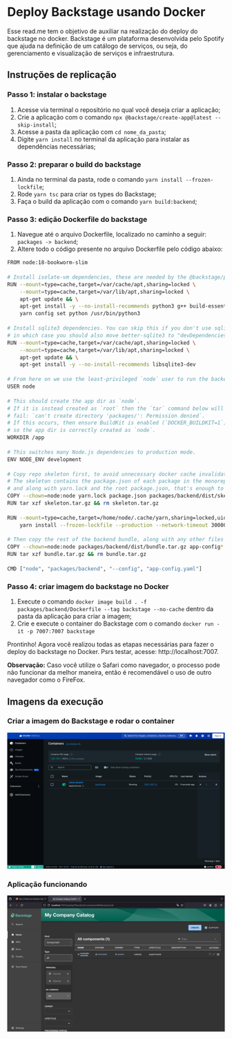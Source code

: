 # Deploy Backstage usando Docker

Esse read.me tem o objetivo de auxiliar na realização do deploy do backstage no docker. Backstage é um plataforma desenvolvida pelo Spotify que ajuda na definição de um catálogo de serviços, ou seja, do gerenciamento e visualização de serviços e infraestrutura.

## Instruções de replicação

### Passo 1: instalar o backstage

1. Acesse via terminal o repositório no qual você deseja criar a aplicação;
2. Crie a aplicação com o comando `npx @backstage/create-app@latest --skip-install`;
3. Acesse a pasta da aplicação com `cd nome_da_pasta`;
4. Digite `yarn install` no terminal da aplicação para instalar as dependências necessárias;

### Passo 2: preparar o build do backstage

1. Ainda no terminal da pasta, rode o comando `yarn install --frozen-lockfile`;
2. Rode `yarn tsc` para criar os types do Backstage;
3. Faça o build da aplicação com o comando `yarn build:backend`;

### Passo 3: edição Dockerfile do backstage

1. Navegue até o arquivo Dockerfile, localizado no caminho a seguir: `packages -> backend`;
2. Altere todo o código presente no arquivo Dockerfile pelo código abaixo:

```bash
FROM node:18-bookworm-slim

# Install isolate-vm dependencies, these are needed by the @backstage/plugin-scaffolder-backend.
RUN --mount=type=cache,target=/var/cache/apt,sharing=locked \
    --mount=type=cache,target=/var/lib/apt,sharing=locked \
    apt-get update && \
    apt-get install -y --no-install-recommends python3 g++ build-essential && \
    yarn config set python /usr/bin/python3

# Install sqlite3 dependencies. You can skip this if you don't use sqlite3 in the image,
# in which case you should also move better-sqlite3 to "devDependencies" in package.json.
RUN --mount=type=cache,target=/var/cache/apt,sharing=locked \
    --mount=type=cache,target=/var/lib/apt,sharing=locked \
    apt-get update && \
    apt-get install -y --no-install-recommends libsqlite3-dev

# From here on we use the least-privileged `node` user to run the backend.
USER node

# This should create the app dir as `node`.
# If it is instead created as `root` then the `tar` command below will
# fail: `can't create directory 'packages/': Permission denied`.
# If this occurs, then ensure BuildKit is enabled (`DOCKER_BUILDKIT=1`)
# so the app dir is correctly created as `node`.
WORKDIR /app

# This switches many Node.js dependencies to production mode.
ENV NODE_ENV development

# Copy repo skeleton first, to avoid unnecessary docker cache invalidation.
# The skeleton contains the package.json of each package in the monorepo,
# and along with yarn.lock and the root package.json, that's enough to run yarn install.
COPY --chown=node:node yarn.lock package.json packages/backend/dist/skeleton.tar.gz ./
RUN tar xzf skeleton.tar.gz && rm skeleton.tar.gz

RUN --mount=type=cache,target=/home/node/.cache/yarn,sharing=locked,uid=1000,gid=1000 \
    yarn install --frozen-lockfile --production --network-timeout 300000

# Then copy the rest of the backend bundle, along with any other files we might want.
COPY --chown=node:node packages/backend/dist/bundle.tar.gz app-config*.yaml ./
RUN tar xzf bundle.tar.gz && rm bundle.tar.gz

CMD ["node", "packages/backend", "--config", "app-config.yaml"]
```

### Passo 4: criar imagem do backstage no Docker

1. Execute o comando `docker image build . -f packages/backend/Dockerfile --tag backstage --no-cache` dentro da pasta da aplicação para criar a imagem; 
2. Crie e execute o container do Backstage com o comando `docker run -it -p 7007:7007 backstage`

Prontinho! Agora você realizou todas as etapas necessárias para fazer o deploy do backstage no Docker. Psrs testar, acesse: http://localhost:7007.

**Observação:** Caso você utilize o Safari como navegador, o processo pode não funcionar da melhor maneira, então é recomendável o uso de outro navegador como o FireFox.

## Imagens da execução

### Criar a imagem do Backstage e rodar o container

<p align="center">
    <img src="./assets/docker.png"/>
    </br>
</p>

### Aplicação funcionando

<p align="center">
    <img src="./assets/backstage.png"/>
    </br>
</p>
